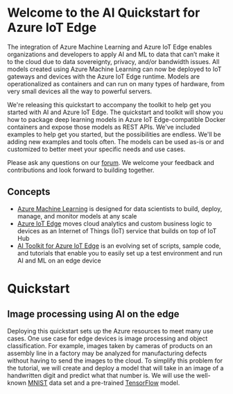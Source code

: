 ﻿# Welcome to the AI Quickstart for Azure IoT Edge

The integration of Azure Machine Learning and Azure IoT Edge enables organizations and developers to apply AI and ML to data that can’t make it to the cloud due to data sovereignty, privacy, and/or bandwidth issues. All models created using Azure Machine Learning can now be deployed to IoT gateways and devices with the Azure IoT Edge runtime. Models are operationalized as containers and can run on many types of hardware, from very small devices all the way to powerful servers.

We're releasing this quickstart to accompany the toolkit to help get you started with AI and Azure IoT Edge. The quickstart and toolkit will show you how to package deep learning models in Azure IoT Edge-compatible Docker containers and expose those models as REST APIs. We've included examples to help get you started, but the possibilities are endless. We'll be adding new examples and tools often. The models can be used as-is or and customized to better meet your specific needs and use cases. 

Please ask any questions on our [forum](https://social.msdn.microsoft.com/forums/azure/en-US/home?forum=MachineLearning).  We welcome your feedback and contributions and look forward to building together.

## Concepts
* [Azure Machine Learning](https://docs.microsoft.com/en-us/azure/machine-learning/preview/) is designed for data scientists to build, deploy, manage, and monitor models at any scale
* [Azure IoT Edge](https://aka.ms/azure-iot-edge-doc) moves cloud analytics and custom business logic to devices as an Internet of Things (IoT) service that builds on top of IoT Hub
* [AI Toolkit for Azure IoT Edge](https://github.com/Azure/ai-toolkit-iot-edge) is an evolving set of scripts, sample code, and tutorials that enable you to easily set up a test environment and run AI and ML on an edge device

# Quickstart
## Image processing using AI on the edge
Deploying this quickstart sets up the Azure resources to meet many use cases.  One use case for edge devices is image processing and object classification.  For example, images taken by cameras of products on an assembly line in a factory may be analyzed for manufacturing defects without having to send the images to the cloud.  To simplify this problem for the tutorial, we will create and deploy a model that will take in an image of a handwritten digit and predict what that number is.  We will use the well-known [MNIST](http://yann.lecun.com/exdb/mnist/) data set and a pre-trained [TensorFlow](https://www.tensorflow.org/) model.